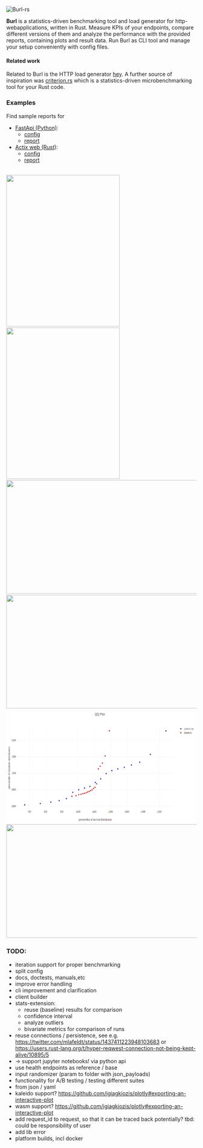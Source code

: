 ![Burl-rs](./resources/burl_logo.svg)

<b>Burl</b> is a statistics-driven benchmarking tool and load generator for http-webapplications, written in Rust.
Measure KPIs of your endpoints, compare different versions of them and analyze the performance with the provided reports, containing plots and result data.
Run Burl as CLI tool and manage your setup conveniently with config files.

#### Related work

Related to Burl is the HTTP load generator [hey](https://github.com/rakyll/hey). A further source of inspiration was [criterion.rs](https://github.com/bheisler/criterion.rs) which is a statistics-driven microbenchmarking tool for your Rust code.


### Examples
Find sample reports for 
* [FastApi (Python)](https://fastapi.tiangolo.com/): 
    - [config](./examples/actix/actix_specs.toml) 
    - [report](./examples/fastapi/report/report.html)
* [Actix web (Rust)](https://github.com/actix/actix-web): 
    - [config](./examples/fastapi/fastapi_specs.toml) 
    - [report](./examples/actix/report/report.html)

<br>
<img src="./resources/summary.png" width="300" height="400" />
<img src="./resources/console_summary.png" width="300" height="400" /><br>
<img src="./resources/durations_box_plot.png" width="600" height="300" /><br>
<img src="./resources/durations_histogram.png" width="600" height="300" /><br>
<img src="./resources/qq_plot.png" width="600" height="300" /><br>
<img src="./resources/durations_timeseries.png" width="600" height="300" />


### TODO:
* iteration support for proper benchmarking
* split config
* docs, doctests, manuals,etc
* improve error handling
* cli improvement and clarification
* client builder
* stats-extension:
    * reuse (baseline) results for comparison  
    * confidence interval
    * analyze outliers
    * bivariate metrics for comparison of runs
* reuse connections / persistence, see e.g. https://twitter.com/mlafeldt/status/1437411223948103683 or https://users.rust-lang.org/t/hyper-reqwest-connection-not-being-kept-alive/10895/5
* -> support jupyter notebooks! via python api
* use health endpoints as reference / base
* input randomizer (param to folder with json_payloads)
* functionality for A/B testing / testing different suites
* from json / yaml
* kaleido support? https://github.com/igiagkiozis/plotly#exporting-an-interactive-plot
* wasm support? https://github.com/igiagkiozis/plotly#exporting-an-interactive-plot
* add request_id to request, so that it can be traced back potentially? tbd: could be responsibility of user
* add lib error
* platform builds, incl docker
